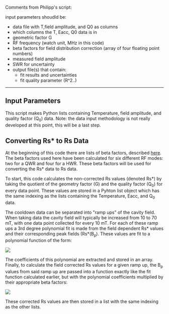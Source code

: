 Comments from Philipp's script:

 input parameters shoudld be:
 - data file with T,field amplitude,  and Q0 as columns
 - which columns the T, Eacc, Q0 data is in
 - geometric factor G
 - RF frequency (watch unit, MHz in this code)
 - beta factors for field distribution correction (array of four floating point numbers)
 - measured field amplitude
 - SWR for uncertainty
 - output file(s) that contain:
     - fit results and uncertainties
     - fit quality parameter (R^2..)
------------------------------------------------------------------------------------------------------------
## Input Parameters

This script makes Python lists containing Temperature, field amplitude, and quality factor (Q<sub>0</sub>) data.
Note: the data input methodology is not really developed at this point, this will be a last step.


## Converting Rs* to Rs Data

At the beginning of this code there are lists of beta factors, described [here](https://journals.aps.org/prab/abstract/10.1103/PhysRevAccelBeams.21.122001). The beta factors used here have been calculated for six different RF modes: two for a QWR and four for a HWR. These beta factors will be used for converting the Rs* data to Rs data.

To start, this code calculates the non-corrected Rs values (denoted Rs*) by taking the quotient of the geometry factor (G) and the quality factor (Q<sub>0</sub>) for every data point. These values are stored in a Pyhton list object which has the same indexing as the lists containing the Temperature, Eacc, and Q<sub>0</sub> data.

The cooldown data can be separated into "ramp ups" of the cavity field. When taking data the cavity field will typically be increased from 10 to 70 mT, with one data point collected for every 10 mT. For each of these ramp ups a 3rd degree polynomial fit is made from the field dependent Rs* values and their corresponding peak fields (Rs*(B<sub>p</sub>). These values are fit to a polynomial function of the form:

<img src="https://render.githubusercontent.com/render/math?math=y_{uncorrected} = ax^3%20%2B%20bx^2%20%2B%20cx%20%2B%20d">

The coefficients of this polynomial are extracted and stored in an array. Finally, to calculate the field corrected Rs values for a given ramp up, the B<sub>p</sub> values from said ramp up are passed into a function exactly like the fit function calculated earlier, but with the polynomial coefficients multiplied by their appropriate beta factors:

<img src="https://render.githubusercontent.com/render/math?math=y_{corrected} = a\beta_3x^3%20%2B%20b\beta_2x^2%20%2B%20c\beta_1x%20%2B%20d\beta_0">

These corrected Rs values are then stored in a list with the same indexing as the other lists.
